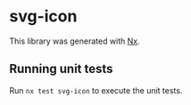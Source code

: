 # svg-icon

This library was generated with [Nx](https://nx.dev).

## Running unit tests

Run `nx test svg-icon` to execute the unit tests.
